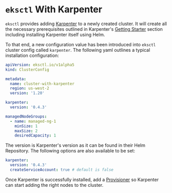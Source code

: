 # `eksctl` With Karpenter

`eksctl` provides adding [Karpenter](https://karpenter.sh/) to a newly created cluster. It will create all the necessary
prerequisites outlined in Karpenter's [Getting Starter](https://karpenter.sh/docs/getting-started/) section including installing
Karpenter itself using Helm.

To that end, a new configuration value has been introduced into `eksctl` cluster config called `karpenter`. The following
yaml outlines a typical installation configuration:

```yaml
apiVersion: eksctl.io/v1alpha5
kind: ClusterConfig

metadata:
  name: cluster-with-karpenter
  region: us-west-2
  version: '1.20'

karpenter:
  version: '0.4.3'

managedNodeGroups:
  - name: managed-ng-1
    minSize: 1
    maxSize: 2
    desiredCapacity: 1
```

The version is Karpenter's version as it can be found in their Helm Repository. The following options are also available
to be set: 

```yaml
karpenter:
  version: '0.4.3'
  createServiceAccount: true # default is false  
```

Once Karpenter is successfully installed, add a [Provisioner](https://karpenter.sh/docs/provisioner/) so Karpenter
can start adding the right nodes to the cluster.
